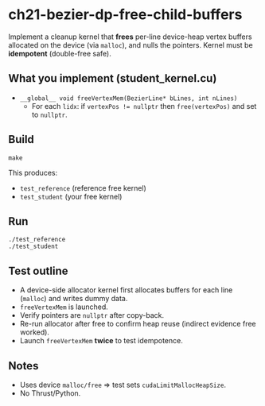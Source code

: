 # ch21-bezier-dp-free-child-buffers

Implement a cleanup kernel that **frees** per-line device-heap vertex buffers allocated on the device (via `malloc`), and nulls the pointers. Kernel must be **idempotent** (double-free safe).

## What you implement (student_kernel.cu)
- `__global__ void freeVertexMem(BezierLine* bLines, int nLines)`
  - For each `lidx`: if `vertexPos != nullptr` then `free(vertexPos)` and set to `nullptr`.

## Build
```
make
```

This produces:
- `test_reference` (reference free kernel)
- `test_student`   (your free kernel)

## Run
```
./test_reference
./test_student
```

## Test outline
- A device-side allocator kernel first allocates buffers for each line (`malloc`) and writes dummy data.
- `freeVertexMem` is launched.
- Verify pointers are `nullptr` after copy-back.
- Re-run allocator after free to confirm heap reuse (indirect evidence free worked).
- Launch `freeVertexMem` **twice** to test idempotence.

## Notes
- Uses device `malloc/free` => test sets `cudaLimitMallocHeapSize`.
- No Thrust/Python.